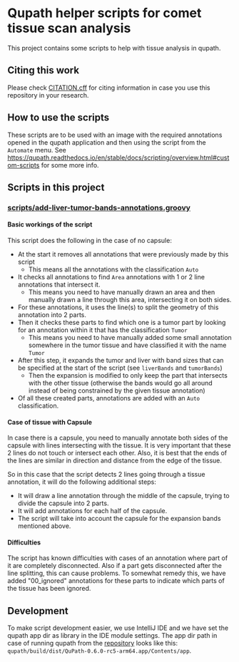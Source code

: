 # Qupath helper scripts for comet tissue scan analysis
This project contains some scripts to help with tissue analysis in qupath.

## Citing this work
Please check [CITATION.cff](CITATION.cff) for citing information in case you use this repository in your research.

## How to use the scripts
These scripts are to be used with an image with the required annotations opened in the qupath application and then using the script from the `Automate` menu.
See https://qupath.readthedocs.io/en/stable/docs/scripting/overview.html#custom-scripts for some more info.

## Scripts in this project
### [scripts/add-liver-tumor-bands-annotations.groovy](scripts/add-liver-tumor-bands-annotations.groovy)

#### Basic workings of the script
This script does the following in the case of no capsule:
- At the start it removes all annotations that were previously made by this script
    - This means all the annotations with the classification `Auto`
- It checks all annotations to find `Area` annotations with 1 or 2 line annotations that intersect it.
    - This means you need to have manually drawn an area and then manually drawn a line through this area, intersecting it on both sides.
- For these annotations, it uses the line(s) to split the geometry of this annotation into 2 parts.
- Then it checks these parts to find which one is a tumor part by looking for an annotation within it that has the classification `Tumor`
    - This means you need to have manually added some small annotation somewhere in the tumor tissue and have classified it with the name `Tumor`
- After this step, it expands the tumor and liver with band sizes that can be specified at the start of the script (see `liverBands` and `tumorBands`)
    - Then the expansion is modified to only keep the part that intersects with the other tissue (otherwise the bands would go all around instead of being constrained by the given tissue annotation)
- Of all these created parts, annotations are added with an `Auto` classification.

#### Case of tissue with Capsule
In case there is a capsule, you need to manually annotate both sides of the capsule with lines intersecting with the tissue.
It is very important that these 2 lines do not touch or intersect each other. Also, it is best that the ends of the lines are similar in direction and distance from the edge of the tissue.

So in this case that the script detects 2 lines going through a tissue annotation, it will do the following additional steps:
- It will draw a line annotation through the middle of the capsule, trying to divide the capsule into 2 parts.
- It will add annotations for each half of the capsule.
- The script will take into account the capsule for the expansion bands mentioned above.

#### Difficulties
The script has known difficulties with cases of an annotation where part of it are completely disconnected. Also if a part gets disconnected after the line splitting, this can cause problems.
To somewhat remedy this, we have added "00_ignored" annotations for these parts to indicate which parts of the tissue has been ignored.

## Development
To make script development easier, we use IntelliJ IDE and we have set the qupath app dir as library in the IDE module settings.
The app dir path in case of running qupath from the [repository](https://github.com/qupath/qupath) looks like this: `qupath/build/dist/QuPath-0.6.0-rc5-arm64.app/Contents/app`.